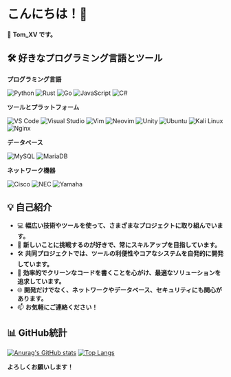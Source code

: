 # こんにちは！👋

🌟 **Tom_XV です。**

## 🛠️ 好きなプログラミング言語とツール

**プログラミング言語**

![Python](https://img.shields.io/badge/-Python-3776AB?logo=Python&logoColor=white)
![Rust](https://img.shields.io/badge/-Rust-000000?logo=Rust&logoColor=white)
![Go](https://img.shields.io/badge/-Go-00ADD8?logo=Go&logoColor=white)
![JavaScript](https://img.shields.io/badge/-JavaScript-F7DF1E?logo=JavaScript&logoColor=black)
![C#](https://img.shields.io/badge/-C%23-239120?logo=C-Sharp&logoColor=white)

**ツールとプラットフォーム**

![VS Code](https://img.shields.io/badge/-VS%20Code-007ACC?logo=Visual-Studio-Code&logoColor=white)
![Visual Studio](https://img.shields.io/badge/-Visual%20Studio-5C2D91?logo=Visual-Studio&logoColor=white)
![Vim](https://img.shields.io/badge/-Vim-019733?logo=Vim&logoColor=white)
![Neovim](https://img.shields.io/badge/-Neovim-57A143?logo=Neovim&logoColor=white)
![Unity](https://img.shields.io/badge/-Unity-000000?logo=Unity&logoColor=white)
![Ubuntu](https://img.shields.io/badge/-Ubuntu-E95420?logo=Ubuntu&logoColor=white)
![Kali Linux](https://img.shields.io/badge/-Kali%20Linux-557C94?logo=Kali-Linux&logoColor=white)
![Nginx](https://img.shields.io/badge/-Nginx-009639?logo=nginx&logoColor=white)

**データベース**

![MySQL](https://img.shields.io/badge/-MySQL-4479A1?logo=MySQL&logoColor=white)
![MariaDB](https://img.shields.io/badge/-MariaDB-003545?logo=MariaDB&logoColor=white)

**ネットワーク機器**

![Cisco](https://img.shields.io/badge/-Cisco-1BA0D7?logo=Cisco&logoColor=white)
![NEC](https://img.shields.io/badge/-NEC-1414A0?logo=NEC&logoColor=white)
![Yamaha](https://img.shields.io/badge/-Yamaha-000000?logo=Yamaha&logoColor=white)

## 💡 自己紹介

- 💻 **幅広い技術やツールを使って、さまざまなプロジェクトに取り組んでいます。**
- 🚀 **新しいことに挑戦するのが好きで、常にスキルアップを目指しています。**
- 🛠️ **共同プロジェクトでは、ツールの利便性やコアなシステムを自発的に開発しています。**
- 🎯 **効率的でクリーンなコードを書くことを心がけ、最適なソリューションを追求しています。**
- 🌐 **開発だけでなく、ネットワークやデータベース、セキュリティにも関心があります。**
- 📫 **お気軽にご連絡ください！**

## 📊 GitHub統計

[![Anurag's GitHub stats](https://github-readme-stats.vercel.app/api?username=TomXV&show_icons=true)](https://github.com/anuraghazra/github-readme-stats)
[![Top Langs](https://github-readme-stats.vercel.app/api/top-langs/?username=TomXV)](https://github.com/anuraghazra/github-readme-stats)

**よろしくお願いします！**
